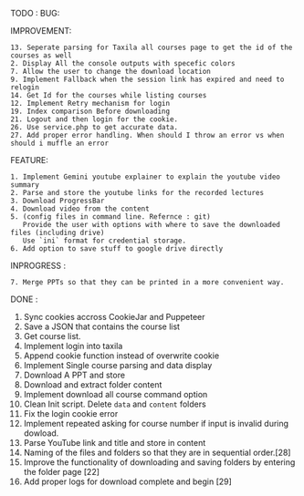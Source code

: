 TODO :
BUG:

IMPROVEMENT:

```
13. Seperate parsing for Taxila all courses page to get the id of the courses as well
2. Display All the console outputs with specefic colors
7. Allow the user to change the download location
9. Implement Fallback when the session link has expired and need to relogin
14. Get Id for the courses while listing courses
12. Implement Retry mechanism for login
19. Index comparison Before downloading
21. Logout and then login for the cookie.
26. Use service.php to get accurate data.
27. Add proper error handling. When should I throw an error vs when should i muffle an error
```

FEATURE:

```
1. Implement Gemini youtube explainer to explain the youtube video summary
2. Parse and store the youtube links for the recorded lectures
3. Download ProgressBar
4. Download video from the content
5. (config files in command line. Refernce : git)
   Provide the user with options with where to save the downloaded files (including drive)
   Use `ini` format for credential storage.
6. Add option to save stuff to google drive directly
```

INPROGRESS :

```
7. Merge PPTs so that they can be printed in a more convenient way.
```

DONE :

1. Sync cookies accross CookieJar and Puppeteer
1. Save a JSON that contains the course list
1. Get course list.
1. Implement login into taxila
1. Append cookie function instead of overwrite cookie
1. Implement Single course parsing and data display
1. Download A PPT and store
1. Download and extract folder content
1. Implement download all course command option
1. Clean Init script. Delete `data` and `content` folders
1. Fix the login cookie error
1. Implement repeated asking for course number if input is invalid during dowload.
1. Parse YouTube link and title and store in content
1. Naming of the files and folders so that they are in sequential order.[28]
1. Improve the functionality of downloading and saving folders by entering the folder page [22]
1. Add proper logs for download complete and begin [29]
